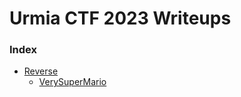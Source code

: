 # Urmia CTF 2023 Writeups

### Index

- [Reverse](Reverse)
  - [VerySuperMario](Reverse/VerySuperMario)
